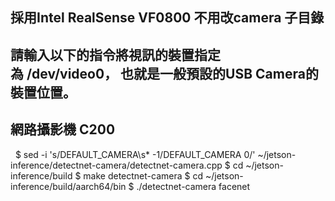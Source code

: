## 採用Intel RealSense VF0800  不用改camera 子目錄
## 請輸入以下的指令將視訊的裝置指定為 /dev/video0， 也就是一般預設的USB Camera的裝置位置。
## 網路攝影機 C200
    $ sed -i 's/DEFAULT_CAMERA\s* -1/DEFAULT_CAMERA 0/' ~/jetson-inference/detectnet-camera/detectnet-camera.cpp
    $ cd ~/jetson-inference/build
    $ make detectnet-camera
    $ cd ~/jetson-inference/build/aarch64/bin
    $ ./detectnet-camera facenet
